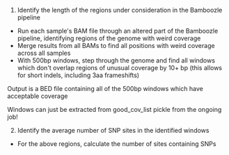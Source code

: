 1. Identify the length of the regions under consideration in the Bamboozle pipeline

  * Run each sample's BAM file through an altered part of the Bamboozle pipeline,
    identifying regions of the genome with weird coverage
  * Merge results from all BAMs to find all positions with weird coverage across all samples
  * With 500bp windows, step through the genome and find all windows which don't overlap
    regions of unusual coverage by 10+ bp (this allows for short indels, including 3aa frameshifts)

  Output is a BED file containing all of the 500bp windows which have acceptable coverage

Windows can just be extracted from good_cov_list pickle from the ongoing job!


2. Identify the average number of SNP sites in the identified windows

  * For the above regions, calculate the number of sites containing SNPs
